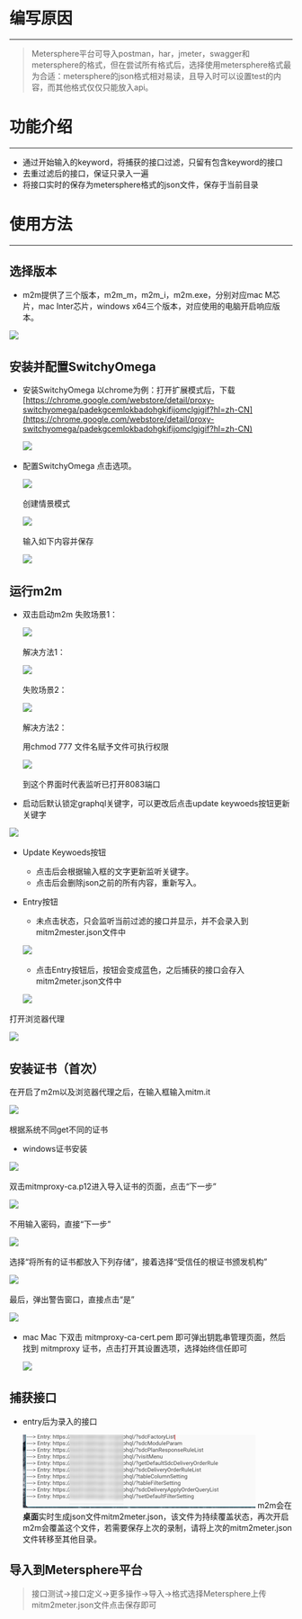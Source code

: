 # 编写原因

---

> Metersphere平台可导入postman，har，jmeter，swagger和metersphere的格式，但在尝试所有格式后，选择使用metersphere格式最为合适：metersphere的json格式相对易读，且导入时可以设置test的内容，而其他格式仅仅只能放入api。

# 功能介绍

---

- 通过开始输入的keyword，将捕获的接口过滤，只留有包含keyword的接口
- 去重过滤后的接口，保证只录入一遍
- 将接口实时的保存为metersphere格式的json文件，保存于当前目录

# 使用方法

---

## 选择版本

- m2m提供了三个版本，m2m_m，m2m_i，m2m.exe，分别对应mac M芯片，mac Inter芯片，windows x64三个版本，对应使用的电脑开启响应版本。



![](https://secure2.wostatic.cn/static/tLRhYwzMFXid2Gb6imL6MY/image.png?auth_key=1681868014-axR5exhfz92zKV87hS63vZ-0-5b0ea666065d5c00f4b5fad5a1ed51e9)

## 安装并配置SwitchyOmega

- 安装SwitchyOmega
以chrome为例：打开扩展模式后，下载[https://chrome.google.com/webstore/detail/proxy-switchyomega/padekgcemlokbadohgkifijomclgjgif?hl=zh-CN](https://chrome.google.com/webstore/detail/proxy-switchyomega/padekgcemlokbadohgkifijomclgjgif?hl=zh-CN)

    ![](https://secure2.wostatic.cn/static/9YKV5ySjAcXUh81bzBygDR/image.png?auth_key=1681868014-kPzYtn9MHyr98PLriyd1D5-0-0e26cb32fb33a809778051b31f1f1d60)
- 配置SwitchyOmega
点击选项。

    ![](https://secure2.wostatic.cn/static/xyikS32VaPCK4PMLhhyNqY/image.png?auth_key=1681868014-6GKUk87iuVmGZC7YmzUSKJ-0-c605d7a56623723b4c0f2ec8679a772b)

    创建情景模式

    ![](https://secure2.wostatic.cn/static/cxCHQXrBFZXR2UhaTT2xoJ/image.png?auth_key=1681868014-nv9QP4uhzuNXBPC3nfirQw-0-37e4ff2c21cbbaf6e89100129b193431)

    输入如下内容并保存

    ![](https://secure2.wostatic.cn/static/v5SUR38zRNcs1w6KXqf1oH/image.png?auth_key=1681868014-igsXrNd4DKx9wTTY7Jv7d8-0-c6d959dbd2a1d89c90900810fcc31621)

## 运行m2m

- 双击启动m2m
失败场景1：

    ![](https://secure2.wostatic.cn/static/gYrCxEJ7mN4Ska4qns9eCS/1680238494062.jpg?auth_key=1681868014-dK4dsJsNuve7vKvGXFCmVf-0-09a39fb17091e98b88061bc41c7be70d)

    解决方法1：

    ![](https://secure2.wostatic.cn/static/9VyiGenYQz4SATZKDDwk4Z/image.png?auth_key=1681868014-szS752TjNrNMbiNzhgt3ev-0-1c99d9dfb47c56f4a24e8a048ab1e3a4)

    失败场景2：

    ![](https://secure2.wostatic.cn/static/7bFJfoTVEQLRcU7pb44BKR/image.png?auth_key=1681868014-uDvgABwJeH5WPGKabXvXV9-0-e4415bc153d2a97bc117f8ea833ae291)

    解决方法2：

    用chmod 777 文件名赋予文件可执行权限

    ![](https://secure2.wostatic.cn/static/feMUmp3kCycTa81L7tC99p/image.png?auth_key=1681868014-agR636wKJKibgjn5q4wo93-0-535b6a9c0955fd3c525157a491b69cab)

    到这个界面时代表监听已打开8083端口

- 启动后默认锁定graphql关键字，可以更改后点击update keywoeds按钮更新关键字

![](https://secure2.wostatic.cn/static/q9qNUwonu5TfvFANodxe71/image.png?auth_key=1681869105-ovJKyixHNTtCNbmi5SYNBz-0-788aeda1f410ff50aeda2ac0f3f4c56b)

- Update Keywoeds按钮
    - 点击后会根据输入框的文字更新监听关键字。
    - 点击后会删除json之前的所有内容，重新写入。
- Entry按钮
    - 未点击状态，只会监听当前过滤的接口并显示，并不会录入到mitm2mester.json文件中

    ![](https://secure2.wostatic.cn/static/u31Hp6RPk24C4r5aExxdj6/image.png?auth_key=1681869123-qngrSyLmZZxDdbXEYysjxL-0-5cf14e12d487834ef5e152e75373a540)

    - 点击Entry按钮后，按钮会变成蓝色，之后捕获的接口会存入mitm2meter.json文件中

    ![](https://secure2.wostatic.cn/static/hDseGqqAsxgirXifMMescq/image.png?auth_key=1681869133-2g8qVqkt3hRnhZWrKShP6M-0-01024884dab855680fea1af48b7ee494)

打开浏览器代理

![](https://secure2.wostatic.cn/static/fJYPVfQtpoYLQ59312juPM/image.png?auth_key=1681868014-nUVZFNEUijPxLCAKBDVcb2-0-d32ea05b84ea9ca5135e865c66393b2c)
## 安装证书（首次）

在开启了m2m以及浏览器代理之后，在输入框输入mitm.it

![](https://secure2.wostatic.cn/static/fZZpdF8GXYh7Uc6WUJGimj/image.png?auth_key=1681868015-baKcaQ4CYLku13HKWYFnd7-0-b9228fd5deb5b81c55e140add49766b7)

根据系统不同get不同的证书

-  windows证书安装



![](https://secure2.wostatic.cn/static/4nVnvKDVJKXzKBaLb8YPye/image.png?auth_key=1681868014-qV7ktwFBFH99VGat6uvsYJ-0-5fb4c6163d37fa9d230ab94e64919c61)

双击mitmproxy-ca.p12进入导入证书的页面，点击“下一步”

![](https://secure2.wostatic.cn/static/cDJvbXFDsS96jTAvcjt7sY/image.png?auth_key=1681868015-m4xU16hvdjTLvoapdLACws-0-c7a3cf222eecf62b9157dc24cbba011a)

不用输入密码，直接“下一步”

![](https://secure2.wostatic.cn/static/2UkjZEfmaf6XGNTc1VFzPh/image.png?auth_key=1681868015-hHz8a3DADGr8xX3ezv7aA5-0-9ac37482875d4a8f6d1fc012b4110461)

选择“将所有的证书都放入下列存储”，接着选择“受信任的根证书颁发机构”

![](https://secure2.wostatic.cn/static/6HpEQPEeEog1aYq9ux2E5S/image.png?auth_key=1681868015-943ZXrwBsRHVPzSMCAByL3-0-209cc81e7cc5a967bcdc2110a1f240fe)

最后，弹出警告窗口，直接点击“是”

![](https://secure2.wostatic.cn/static/sCeeji2z728zFfkogD15X7/image.png?auth_key=1681868015-9rzX9mqNsradHwmvw9yvTu-0-3f585f95c3d9252bbf799c21f02e1dd3)
- mac
Mac 下双击 mitmproxy-ca-cert.pem 即可弹出钥匙串管理页面，然后找到 mitmproxy 证书，点击打开其设置选项，选择始终信任即可

    ![](https://secure2.wostatic.cn/static/hi3Shkt1YA2D2ZafCowT1t/image.png?auth_key=1681868015-jWgnFiht7rgopoS8GznWDt-0-6e71474488f1784f773ffafaf19f2940)

## 捕获接口

- entry后为录入的接口

  ![img.png](img.png)
  m2m会在**桌面**实时生成json文件mitm2meter.json，该文件为持续覆盖状态，再次开启m2m会覆盖这个文件，若需要保存上次的录制，请将上次的mitm2meter.json文件转移至其他目录。



## 导入到Metersphere平台

> 接口测试→接口定义→更多操作→导入→格式选择Metersphere上传mitm2meter.json文件点击保存即可



